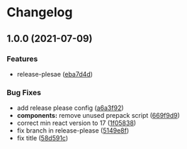 # Changelog

## 1.0.0 (2021-07-09)


### Features

* release-plesae ([eba7d4d](https://www.github.com/christopherthielen/release-please-test/commit/eba7d4decb5a72e61be0b5e21650159719045cdb))


### Bug Fixes

* add release please config ([a6a3f92](https://www.github.com/christopherthielen/release-please-test/commit/a6a3f92eda5fc17cd7d6e6dc2987e1567646b72f))
* **components:** remove unused prepack script ([669f9d9](https://www.github.com/christopherthielen/release-please-test/commit/669f9d95603b72e7ee9b68c2248ce63d68e12d07))
* correct min react version to 17 ([1f05838](https://www.github.com/christopherthielen/release-please-test/commit/1f05838aec24d8a7f82f16335a62ed8ba469c959))
* fix branch in release-please ([5149e8f](https://www.github.com/christopherthielen/release-please-test/commit/5149e8f960abdcfc750ea628250b5b6b173617d6))
* fix title ([58d591c](https://www.github.com/christopherthielen/release-please-test/commit/58d591cab605284cd41016b37e5237f846bacedd))
